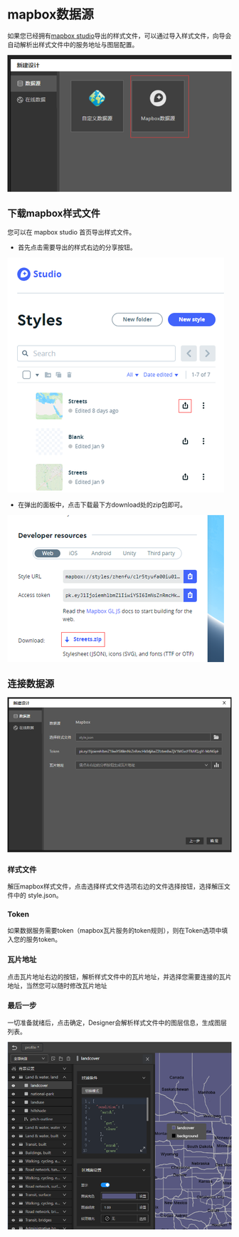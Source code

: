 # mapbox数据源

如果您已经拥有[mapbox studio](https://studio.mapbox.com)导出的样式文件，可以通过导入样式文件，向导会自动解析出样式文件中的服务地址与图层配置。

![alt text](image-6.png)

## 下载mapbox样式文件
您可以在 mapbox studio 首页导出样式文件。

* 首先点击需要导出的样式右边的分享按钮。

![alt text](image-4.png)

* 在弹出的面板中，点击下载最下方download处的zip包即可。

![alt text](image-3.png)

## 连接数据源

![alt text](image-7.png)

### 样式文件
解压mapbox样式文件，点击选择样式文件选项右边的文件选择按钮，选择解压文件中的 style.json。

### Token
如果数据服务需要token（mapbox瓦片服务的token规则），则在Token选项中填入您的服务token。

### 瓦片地址
点击瓦片地址右边的按钮，解析样式文件中的瓦片地址，并选择您需要连接的瓦片地址，当然您可以随时修改瓦片地址

### 最后一步

一切准备就绪后，点击确定，Designer会解析样式文件中的图层信息，生成图层列表。

![alt text](image-8.png)
